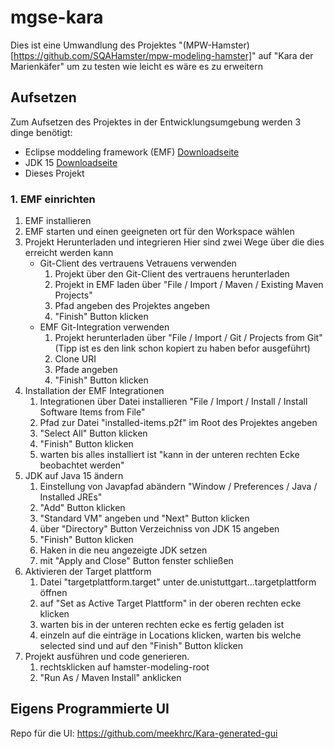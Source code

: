 # mgse-kara
Dies ist eine Umwandlung des Projektes "(MPW-Hamster)[https://github.com/SQAHamster/mpw-modeling-hamster]" auf "Kara der Marienkäfer"  um zu testen wie leicht es wäre es zu erweitern

## Aufsetzen

Zum Aufsetzen des Projektes in der Entwicklungsumgebung werden 3 dinge benötigt:

- Eclipse moddeling framework (EMF) [Downloadseite](https://www.eclipse.org/downloads/packages/release/2022-12/r/eclipse-modeling-tools) 
- JDK 15 [Downloadseite](https://jdk.java.net/archive/) 
- Dieses Projekt

### 1. EMF einrichten

1. EMF installieren
2. EMF starten und einen geeigneten ort für den Workspace wählen
3. Projekt Herunterladen und integrieren
Hier sind zwei Wege über die dies erreicht werden kann
    *  Git-Client des vertrauens Vetrauens verwenden
        1. Projekt über den Git-Client des vertrauens herunterladen
        2. Projekt in EMF laden über "File / Import / Maven / Existing Maven Projects"
        3. Pfad angeben des Projektes angeben 
        4. "Finish" Button klicken
    * EMF Git-Integration verwenden
        1. Projekt herunterladen über "File / Import / Git / Projects from Git" (Tipp ist es den link schon kopiert zu haben befor ausgeführt)
        2. Clone URI
        3. Pfade angeben
        4. "Finish" Button klicken
4. Installation der EMF Integrationen
    1. Integrationen über Datei installieren "File / Import / Install / Install Software Items from File"
    2. Pfad zur Datei "installed-items.p2f" im Root des Projektes angeben
    3. "Select All" Button klicken
    4. "Finish" Button klicken 
    5. warten bis alles installiert ist "kann in der unteren rechten Ecke beobachtet werden"
5. JDK auf Java 15 ändern
    1. Einstellung von Javapfad abändern "Window / Preferences / Java / Installed JREs"
    2. "Add" Button klicken
    3. "Standard VM" angeben und "Next" Button klicken
    4. über "Directory" Button Verzeichniss von JDK 15 angeben
    5. "Finish" Button klicken
    6. Haken in die neu angezeigte JDK setzen
    7. mit "Apply and Close" Button fenster schließen
6. Aktivieren der Target plattform
    1. Datei "targetplattform.target" unter de.unistuttgart...targetplattform öffnen
    2. auf "Set as Active Target Plattform" in der oberen rechten ecke klicken
    3. warten bis in der unteren rechten ecke es fertig geladen ist
    3. einzeln auf die einträge in Locations klicken, warten bis welche selected sind und auf den "Finish" Button klicken
7. Projekt ausführen und code generieren.
    1. rechtsklicken auf hamster-modeling-root
    2. "Run As / Maven Install" anklicken

## Eigens Programmierte UI
Repo für die UI: https://github.com/meekhrc/Kara-generated-gui
